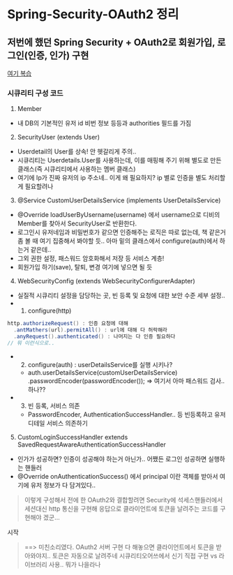 # Spring-Security-OAuth2 정리

## 저번에 했던 Spring Security + OAuth2로 회원가입, 로그인(인증, 인가) 구현

[여기 복습](https://ohjuntaek.github.io/doodling/2019/05/15/SpringSecurityStudy3/)

### 시큐리티 구성 코드
1. Member

- 내 DB의 기본적인 유저 id 비번 정보 등등과 authorities 필드를 가짐

2. SecurityUser (extends User)

- Userdetail의 User를 상속! 안 헷갈리게 주의..
- 시큐리티는 Userdetails.User를 사용하는데, 이를 매핑해 주기 위해 별도로 만든 클래스(즉 시큐리티에서 사용하는 멤버 클래스)
- 여기에 Ip가 진짜 유저의 ip 주소네.. 이게 왜 필요하지? ip 별로 인증을 별도 처리할 게 필요할려나


3. @Service CustomUserDetailsService (implements UserDetailsService)

- @Override loadUserByUsername(username) 에서 username으로 디비의 Member를 찾아서 SecurityUser로 반환한다.
- 로그인시 유저네임과 비밀번호가 같으면 인증해주는 로직은 따로 없는데,
책 같은거 좀 볼 때 여기 집중해서 봐야할 듯..
아마 밑의 클래스에서 configure(auth)에서 하는거 같은데..
- 그외 권한 설정, 패스워드 암호화해서 저장 등 서비스 계층!
- 회원가입 하기(save), 탈퇴, 변경 여기에 넣으면 될 듯


4. WebSecurityConfig (extends WebSecurityConfigurerAdapter)

- 실질적 시큐리티 설정을 담당하는 곳, 빈 등록 및 요청에 대한 보안 수준 세부 설정..
- 1. configure(http)


```java
http.authorizeRequest() : 인증 요청에 대해
  .antMathers(url).permitAll() : url에 대해 다 허락해라
  .anyRequest().authenticated() : 나머지는 다 인증 필요하다
// 뭐 이런식으로..
```

- 2. configure(auth) : userDetailsService를 실행 시키나? 
  - auth.userDetailsService(customUserDetailsService)
			.passwordEncoder(passwordEncoder()); => 여기서 아마 패스워드 검사.. 하나??

- 3. 빈 등록, 서비스 의존
  - PasswordEncoder, AuthenticationSuccessHandler.. 등 빈등록하고 유저디테일 서비스 의존하기

5. CustomLoginSuccessHandler extends SavedRequestAwareAuthenticationSuccessHandler

- 인가가 성공하면? 인증이 성공해야 하는거 아닌가.. 어쨌든 로그인 성공하면 실행하는 핸들러
- @Override onAuthenticationSuccess() 에서 principal 이란 객체를 받아서 여기에 유저 정보가 다 담겨있다..



> 이렇게 구성해서 전에 한 OAuth2와 결합할려면 Security에 석세스핸들러에서 세션대신 http 통신을 구현해
응답으로 클라이언트에 토큰을 날려주는 코드를 구현해야 겠군...

시작

> ==> 미친소리였다. OAuth2 서버 구현 다 해놓으면 클라이언트에서 토큰을 받아와야지.. 토큰은 자동으로 날려주네 시큐리티오어쓰에서 신기
> 직접 구현 vs 라이브러리 사용.. 뭐가 나을라나








